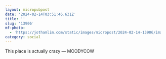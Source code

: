 ```yaml
---
layout: micropubpost
date: '2024-02-14T03:51:46.631Z'
title: ''
slug: '13906'
mf-photo:
  - 'https://jothamlim.com/static/images/micropost/2024-02-14-13906/image.jpg'
category: social
---
```

This place is actually crazy — MOODYCOW
